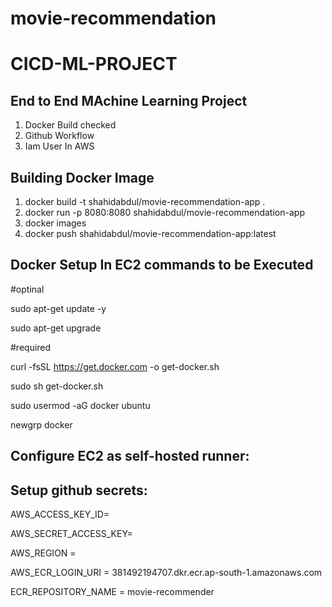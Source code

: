 # movie-recommendation

# CICD-ML-PROJECT

## End to End MAchine Learning Project

1. Docker Build checked
2. Github Workflow
3. Iam User In AWS

## Building Docker Image

1. docker build -t shahidabdul/movie-recommendation-app .
2. docker run -p 8080:8080 shahidabdul/movie-recommendation-app
3. docker images
4. docker push shahidabdul/movie-recommendation-app:latest

## Docker Setup In EC2 commands to be Executed

#optinal

sudo apt-get update -y

sudo apt-get upgrade

#required

curl -fsSL https://get.docker.com -o get-docker.sh

sudo sh get-docker.sh

sudo usermod -aG docker ubuntu

newgrp docker

## Configure EC2 as self-hosted runner:

## Setup github secrets:

AWS_ACCESS_KEY_ID=

AWS_SECRET_ACCESS_KEY=

AWS_REGION =

AWS_ECR_LOGIN_URI = 381492194707.dkr.ecr.ap-south-1.amazonaws.com

ECR_REPOSITORY_NAME = movie-recommender
